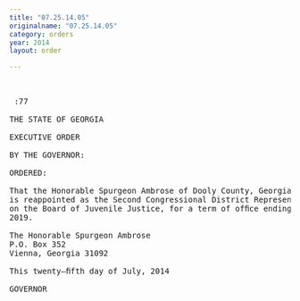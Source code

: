 ```yaml
---
title: "07.25.14.05"
originalname: "07.25.14.05"
category: orders
year: 2014
layout: order

---
```

<pre>
 

 :77

THE STATE OF GEORGIA

EXECUTIVE ORDER

BY THE GOVERNOR:

ORDERED:

That the Honorable Spurgeon Ambrose of Dooly County, Georgia,
is reappointed as the Second Congressional District Representative
on the Board of Juvenile Justice, for a term of ofﬁce ending July 6,
2019.

The Honorable Spurgeon Ambrose
P.O. Box 352
Vienna, Georgia 31092

This twenty—ﬁfth day of July, 2014

GOVERNOR

</pre>
